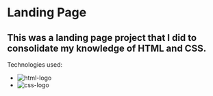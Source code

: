 <h1>Landing Page</h1>
<h2>
This was a landing page project that I did to consolidate my knowledge of HTML and CSS.</h2>

Technologies used:

  - <img src="https://img.shields.io/badge/HTML5-E34F26?style=for-the-badge&logo=html5&logoColor=white" alt="html-logo">

  - <img src="https://img.shields.io/badge/CSS3-1572B6?style=for-the-badge&logo=css3&logoColor=white" alt="css-logo">




